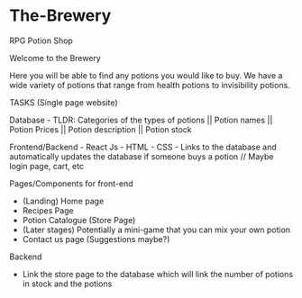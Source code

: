 # The-Brewery
RPG Potion Shop

Welcome to the Brewery 

Here you will be able to find any potions you would like to buy. We have a wide variety of potions that range from health potions to invisibility potions.


TASKS (Single page website)

Database -
TLDR:
Categories of the types of potions || Potion names || Potion Prices || Potion description || Potion stock

Frontend/Backend - React Js - HTML - CSS - Links to the database and automatically updates the database if someone buys a potion 
// Maybe login page, cart, etc

Pages/Components for front-end
- (Landing) Home page
- Recipes Page
- Potion Catalogue (Store Page)
- (Later stages) Potentially a mini-game that you can mix your own potion
- Contact us page (Suggestions maybe?)

Backend 
- Link the store page to the database which will link the number of potions in stock and the potions












